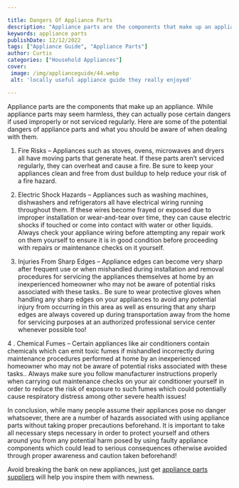 ```yaml
---

title: Dangers Of Appliance Parts
description: "Appliance parts are the components that make up an appliance. While appliance parts may seem harmless, they can actually pose cert...learn more"
keywords: appliance parts
publishDate: 12/12/2022
tags: ["Appliance Guide", "Appliance Parts"]
author: Curtis
categories: ["Household Appliances"]
cover: 
 image: /img/applianceguide/44.webp
 alt: 'locally useful appliance guide they really enjoyed'

---
```


Appliance parts are the components that make up an appliance. While appliance parts may seem harmless, they can actually pose certain dangers if used improperly or not serviced regularly. Here are some of the potential dangers of appliance parts and what you should be aware of when dealing with them.

1. Fire Risks – Appliances such as stoves, ovens, microwaves and dryers all have moving parts that generate heat. If these parts aren’t serviced regularly, they can overheat and cause a fire. Be sure to keep your appliances clean and free from dust buildup to help reduce your risk of a fire hazard.

2. Electric Shock Hazards – Appliances such as washing machines, dishwashers and refrigerators all have electrical wiring running throughout them. If these wires become frayed or exposed due to improper installation or wear-and-tear over time, they can cause electric shocks if touched or come into contact with water or other liquids. Always check your appliance wiring before attempting any repair work on them yourself to ensure it is in good condition before proceeding with repairs or maintenance checks on it yourself.

3. Injuries From Sharp Edges – Appliance edges can become very sharp after frequent use or when mishandled during installation and removal procedures for servicing the appliances themselves at home by an inexperienced homeowner who may not be aware of potential risks associated with these tasks.. Be sure to wear protective gloves when handling any sharp edges on your appliances to avoid any potential injury from occurring in this area as well as ensuring that any sharp edges are always covered up during transportation away from the home for servicing purposes at an authorized professional service center whenever possible too!

4 . Chemical Fumes – Certain appliances like air conditioners contain chemicals which can emit toxic fumes if mishandled incorrectly during maintenance procedures performed at home by an inexperienced homeowner who may not be aware of potential risks associated with these tasks.. Always make sure you follow manufacturer instructions properly when carrying out maintenance checks on your air conditioner yourself in order to reduce the risk of exposure to such fumes which could potentially cause respiratory distress among other severe health issues! 

In conclusion, while many people assume their appliances pose no danger whatsoever, there are a number of hazards associated with using appliance parts without taking proper precautions beforehand. It is important to take all necessary steps necessary in order to protect yourself and others around you from any potential harm posed by using faulty appliance components which could lead to serious consequences otherwise avoided through proper awareness and caution taken beforehand!

Avoid breaking the bank on new appliances, just get <a href="/pages/appliance-parts-suppliers/">appliance parts suppliers</a> will help you inspire them with newness.